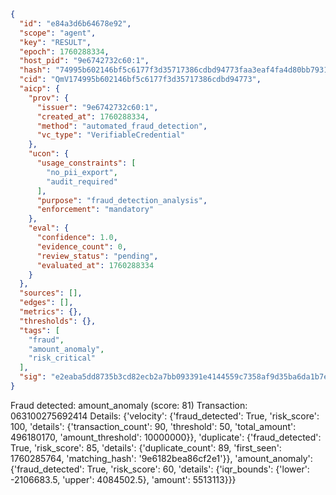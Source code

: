```json
{
  "id": "e84a3d6b64678e92",
  "scope": "agent",
  "key": "RESULT",
  "epoch": 1760288334,
  "host_pid": "9e6742732c60:1",
  "hash": "74995b602146bf5c6177f3d35717386cdbd94773faa3eaf4fa4d80bb7931fa64",
  "cid": "QmV174995b602146bf5c6177f3d35717386cdbd94773",
  "aicp": {
    "prov": {
      "issuer": "9e6742732c60:1",
      "created_at": 1760288334,
      "method": "automated_fraud_detection",
      "vc_type": "VerifiableCredential"
    },
    "ucon": {
      "usage_constraints": [
        "no_pii_export",
        "audit_required"
      ],
      "purpose": "fraud_detection_analysis",
      "enforcement": "mandatory"
    },
    "eval": {
      "confidence": 1.0,
      "evidence_count": 0,
      "review_status": "pending",
      "evaluated_at": 1760288334
    }
  },
  "sources": [],
  "edges": [],
  "metrics": {},
  "thresholds": {},
  "tags": [
    "fraud",
    "amount_anomaly",
    "risk_critical"
  ],
  "sig": "e2eaba5dd8735b3cd82ecb2a7bb093391e4144559c7358af9d35ba6da1b7ed72"
}
```

Fraud detected: amount_anomaly (score: 81)
Transaction: 063100275692414
Details: {'velocity': {'fraud_detected': True, 'risk_score': 100, 'details': {'transaction_count': 90, 'threshold': 50, 'total_amount': 496180170, 'amount_threshold': 10000000}}, 'duplicate': {'fraud_detected': True, 'risk_score': 85, 'details': {'duplicate_count': 89, 'first_seen': 1760285764, 'matching_hash': '9e6182bea86cf2e1'}}, 'amount_anomaly': {'fraud_detected': True, 'risk_score': 60, 'details': {'iqr_bounds': {'lower': -2106683.5, 'upper': 4084502.5}, 'amount': 5513113}}}